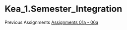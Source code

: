 # Kea_1.Semester_Integration

Previous Assignments [Assignments 01a - 06a](https://github.com/Rex77pro/Kea/tree/main/SystemIntegration/Assignments)